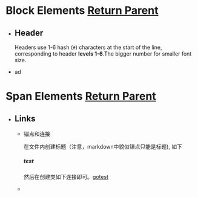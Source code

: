 # Block Elements [Return Parent](../README.md)

- ## Header

  Headers use 1-6 hash (`#`) characters at the start of the line, corresponding to header **levels 1-6**.The bigger number for smaller font size. 

- ad







# Span Elements [Return Parent](../README.md)

- ## Links 

  - 锚点和连接
  
    在文件内创建标题（注意，markdown中貌似锚点只能是标题), 如下
  
    ##### test
  
    然后在创建类如下连接即可。[gotest](#test)
  
  - 